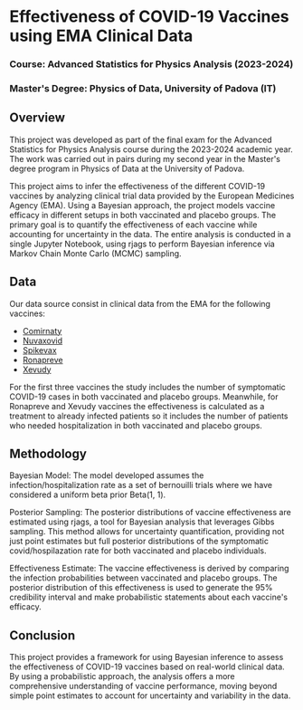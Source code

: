 # Effectiveness of COVID-19 Vaccines using EMA Clinical Data

### Course: Advanced Statistics for Physics Analysis (2023-2024)
### Master's Degree: Physics of Data, University of Padova (IT)

## Overview

This project was developed as part of the final exam for the Advanced Statistics for Physics Analysis course during the 2023-2024 academic year. The work was carried out in pairs during my second year in the Master's degree program in Physics of Data at the University of Padova.

This project aims to infer the effectiveness of the different COVID-19 vaccines by analyzing clinical trial data provided by the European Medicines Agency (EMA). Using a Bayesian approach, the project models vaccine efficacy in different setups in both vaccinated and placebo groups. The primary goal is to quantify the effectiveness of each vaccine while accounting for uncertainty in the data. The entire analysis is conducted in a single Jupyter Notebook, using rjags to perform Bayesian inference via Markov Chain Monte Carlo (MCMC) sampling.

## Data

Our data source consist in clinical data from the EMA for the following vaccines: 
- [Comirnaty](https://www.ema.europa.eu/en/medicines/human/EPAR/comirnaty)
- [Nuvaxovid](https://www.ema.europa.eu/en/medicines/human/EPAR/nuvaxovid)
- [Spikevax](https://www.ema.europa.eu/en/medicines/human/EPAR/spikevax-previously-covid-19-vaccine-moderna)
- [Ronapreve](https://www.ema.europa.eu/en/medicines/human/EPAR/ronapreve)
- [Xevudy](https://www.ema.europa.eu/en/medicines/human/EPAR/xevudy)

For the first three vaccines the study includes the number of symptomatic COVID-19 cases in both vaccinated and placebo groups. Meanwhile, for Ronapreve and Xevudy vaccines the effectiveness is calculated as a treatment to already infected patients so it includes the number of patients who needed hospitalization in both vaccinated and placebo groups.

## Methodology

Bayesian Model: The model developed assumes the infection/hospitalization rate as a set of bernouilli trials where we have considered a uniform beta prior Beta(1, 1).

Posterior Sampling: The posterior distributions of vaccine effectiveness are estimated using rjags, a tool for Bayesian analysis that leverages Gibbs sampling. This method allows for uncertainty quantification, providing not just point estimates but full posterior distributions of the symptomatic covid/hospilazation rate for both vaccinated and placebo individuals.

Effectiveness Estimate: The vaccine effectiveness is derived by comparing the infection probabilities between vaccinated and placebo groups. The posterior distribution of this effectiveness is used to generate the 95% credibility interval and make probabilistic statements about each vaccine's efficacy.

## Conclusion

This project provides a framework for using Bayesian inference to assess the effectiveness of COVID-19 vaccines based on real-world clinical data. By using a probabilistic approach, the analysis offers a more comprehensive understanding of vaccine performance, moving beyond simple point estimates to account for uncertainty and variability in the data.
